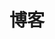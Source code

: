 # 博客

<!-- https://squidfunk.github.io/mkdocs-material/setup/setting-up-a-blog -->

<!-- more -->

<!--
tmplate

---
date: 2024-01-31
categories:
  - Hello
  - World
tags:
  - hello
---

-->